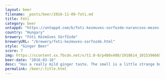 ```yaml
---
layout: beer
filename: _posts/beer/2016-11-09-foti.md
title: Fóti
category: beer
untappd: "https://untappd.com/b/foti-kezmuves-sorfozde-narancsos-mezes-gyombersor/444408"
country: "Hungary"
brewery: "Fóti Kézműves Sörfőzde"
breweryURL: "/brewery/foti-kezmuves-sorfozde.html"
style: "Ginger Beer"
score: 7
img: https://scontent.xx.fbcdn.net/v/t1.0-0/p480x480/1918614_10153966650093745_125776627995891948_n.jpg?oh=802ce3e389e0c70ff66fd005c9fd3c3d&oe=592D9A72
beer-date: "2016-03-16"
desc: "Has a really mild ginger taste. The smell is a little strange but the flavour really grows on you"
permalink: /beer/:title.html
---
```

